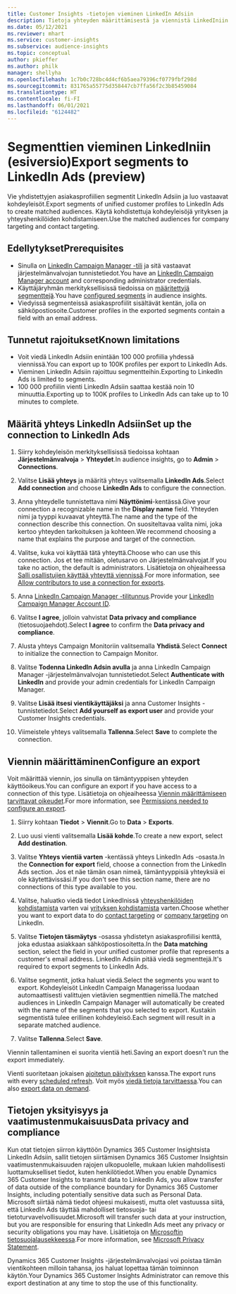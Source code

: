 ```yaml
---
title: Customer Insights -tietojen vieminen LinkedIn Adsiin
description: Tietoja yhteyden määrittämisestä ja viennistä LinkedIniin.
ms.date: 05/12/2021
ms.reviewer: mhart
ms.service: customer-insights
ms.subservice: audience-insights
ms.topic: conceptual
author: pkieffer
ms.author: philk
manager: shellyha
ms.openlocfilehash: 1c7b0c728bc4d4cf6b5aea79396cf0779fbf298d
ms.sourcegitcommit: 831765a55775d358447cb7ffa56f2c3b85459084
ms.translationtype: HT
ms.contentlocale: fi-FI
ms.lasthandoff: 06/01/2021
ms.locfileid: "6124482"
---
```

# <a name="export-segments-to-linkedin-ads-preview"></a><span data-ttu-id="6c913-103">Segmenttien vieminen LinkedIniin (esiversio)</span><span class="sxs-lookup"><span data-stu-id="6c913-103">Export segments to LinkedIn Ads (preview)</span></span>

<span data-ttu-id="6c913-104">Vie yhdistettyjen asiakasprofiilien segmentit LinkedIn Adsiin ja luo vastaavat kohdeyleisöt.</span><span class="sxs-lookup"><span data-stu-id="6c913-104">Export segments of unified customer profiles to LinkedIn Ads to create matched audiences.</span></span> <span data-ttu-id="6c913-105">Käytä kohdistettuja kohdeyleisöjä yrityksen ja yhteyshenkilöiden kohdistamiseen.</span><span class="sxs-lookup"><span data-stu-id="6c913-105">Use the matched audiences for company targeting and contact targeting.</span></span>

## <a name="prerequisites"></a><span data-ttu-id="6c913-106">Edellytykset</span><span class="sxs-lookup"><span data-stu-id="6c913-106">Prerequisites</span></span>

-   <span data-ttu-id="6c913-107">Sinulla on [LinkedIn Campaign Manager -tili](https://business.linkedin.com/marketing-solutions/ads) ja sitä vastaavat järjestelmänvalvojan tunnistetiedot.</span><span class="sxs-lookup"><span data-stu-id="6c913-107">You have an [LinkedIn Campaign Manager account](https://business.linkedin.com/marketing-solutions/ads) and corresponding administrator credentials.</span></span>
-   <span data-ttu-id="6c913-108">Käyttäjäryhmän merkityksellisissä tiedoissa on [määritettyjä segmenttejä](segments.md).</span><span class="sxs-lookup"><span data-stu-id="6c913-108">You have [configured segments](segments.md) in audience insights.</span></span>
-   <span data-ttu-id="6c913-109">Viedyissä segmenteissä asiakasprofiilit sisältävät kentän, jolla on sähköpostiosoite.</span><span class="sxs-lookup"><span data-stu-id="6c913-109">Customer profiles in the exported segments contain a field with an email address.</span></span>

## <a name="known-limitations"></a><span data-ttu-id="6c913-110">Tunnetut rajoitukset</span><span class="sxs-lookup"><span data-stu-id="6c913-110">Known limitations</span></span>

- <span data-ttu-id="6c913-111">Voit viedä LinkedIn Adsiin enintään 100 000 profiilia yhdessä viennissä.</span><span class="sxs-lookup"><span data-stu-id="6c913-111">You can export up to 100K profiles per export to LinkedIn Ads.</span></span>
- <span data-ttu-id="6c913-112">Vieminen LinkedIn Adsiin rajoittuu segmentteihin.</span><span class="sxs-lookup"><span data-stu-id="6c913-112">Exporting to LinkedIn Ads is limited to segments.</span></span>
- <span data-ttu-id="6c913-113">100 000 profiilin vienti LinkedIn Adsiin saattaa kestää noin 10 minuuttia.</span><span class="sxs-lookup"><span data-stu-id="6c913-113">Exporting up to 100K profiles to LinkedIn Ads can take up to 10 minutes to complete.</span></span> 

## <a name="set-up-the-connection-to-linkedin-ads"></a><span data-ttu-id="6c913-114">Määritä yhteys LinkedIn Adsiin</span><span class="sxs-lookup"><span data-stu-id="6c913-114">Set up the connection to LinkedIn Ads</span></span>

1. <span data-ttu-id="6c913-115">Siirry kohdeyleisön merkityksellisissä tiedoissa kohtaan **Järjestelmänvalvoja** > **Yhteydet**.</span><span class="sxs-lookup"><span data-stu-id="6c913-115">In audience insights, go to **Admin** > **Connections**.</span></span>

1. <span data-ttu-id="6c913-116">Valitse **Lisää yhteys** ja määritä yhteys valitsemalla **LinkedIn Ads**.</span><span class="sxs-lookup"><span data-stu-id="6c913-116">Select **Add connection** and choose **LinkedIn Ads** to configure the connection.</span></span>

1. <span data-ttu-id="6c913-117">Anna yhteydelle tunnistettava nimi **Näyttönimi**-kentässä.</span><span class="sxs-lookup"><span data-stu-id="6c913-117">Give your connection a recognizable name in the **Display name** field.</span></span> <span data-ttu-id="6c913-118">Yhteyden nimi ja tyyppi kuvaavat yhteyttä.</span><span class="sxs-lookup"><span data-stu-id="6c913-118">The name and the type of the connection describe this connection.</span></span> <span data-ttu-id="6c913-119">On suositeltavaa valita nimi, joka kertoo yhteyden tarkoituksen ja kohteen.</span><span class="sxs-lookup"><span data-stu-id="6c913-119">We recommend choosing a name that explains the purpose and target of the connection.</span></span>

1. <span data-ttu-id="6c913-120">Valitse, kuka voi käyttää tätä yhteyttä.</span><span class="sxs-lookup"><span data-stu-id="6c913-120">Choose who can use this connection.</span></span> <span data-ttu-id="6c913-121">Jos et tee mitään, oletusarvo on Järjestelmänvalvojat.</span><span class="sxs-lookup"><span data-stu-id="6c913-121">If you take no action, the default is administrators.</span></span> <span data-ttu-id="6c913-122">Lisätietoja on ohjeaiheessa [Salli osallistujien käyttää yhteyttä viennissä](connections.md#allow-contributors-to-use-a-connection-for-exports).</span><span class="sxs-lookup"><span data-stu-id="6c913-122">For more information, see [Allow contributors to use a connection for exports](connections.md#allow-contributors-to-use-a-connection-for-exports).</span></span>

1. <span data-ttu-id="6c913-123">Anna [LinkedIn Campaign Manager -tilitunnus](https://www.linkedin.com/help/lms/answer/a424270).</span><span class="sxs-lookup"><span data-stu-id="6c913-123">Provide your [LinkedIn Campaign Manager Account ID](https://www.linkedin.com/help/lms/answer/a424270).</span></span>

1. <span data-ttu-id="6c913-124">Valitse **I agree**, jolloin vahvistat **Data privacy and compliance** (tietosuojaehdot).</span><span class="sxs-lookup"><span data-stu-id="6c913-124">Select **I agree** to confirm the **Data privacy and compliance**.</span></span>

1. <span data-ttu-id="6c913-125">Alusta yhteys Campaign Monitoriin valitsemalla **Yhdistä**.</span><span class="sxs-lookup"><span data-stu-id="6c913-125">Select **Connect** to initialize the connection to Campaign Monitor.</span></span>

1. <span data-ttu-id="6c913-126">Valitse **Todenna LinkedIn Adsin avulla** ja anna LinkedIn Campaign Manager -järjestelmänvalvojan tunnistetiedot.</span><span class="sxs-lookup"><span data-stu-id="6c913-126">Select **Authenticate with LinkedIn** and provide your admin credentials for LinkedIn Campaign Manager.</span></span>

1. <span data-ttu-id="6c913-127">Valitse **Lisää itsesi vientikäyttäjäksi** ja anna Customer Insights -tunnistetiedot.</span><span class="sxs-lookup"><span data-stu-id="6c913-127">Select **Add yourself as export user** and provide your Customer Insights credentials.</span></span>

1. <span data-ttu-id="6c913-128">Viimeistele yhteys valitsemalla **Tallenna**.</span><span class="sxs-lookup"><span data-stu-id="6c913-128">Select **Save** to complete the connection.</span></span>

## <a name="configure-an-export"></a><span data-ttu-id="6c913-129">Viennin määrittäminen</span><span class="sxs-lookup"><span data-stu-id="6c913-129">Configure an export</span></span>

<span data-ttu-id="6c913-130">Voit määrittää viennin, jos sinulla on tämäntyyppisen yhteyden käyttöoikeus.</span><span class="sxs-lookup"><span data-stu-id="6c913-130">You can configure an export if you have access to a connection of this type.</span></span> <span data-ttu-id="6c913-131">Lisätietoja on ohjeaiheessa [Viennin määrittämiseen tarvittavat oikeudet](export-destinations.md#set-up-a-new-export).</span><span class="sxs-lookup"><span data-stu-id="6c913-131">For more information, see [Permissions needed to configure an export](export-destinations.md#set-up-a-new-export).</span></span>

1. <span data-ttu-id="6c913-132">Siirry kohtaan **Tiedot** > **Viennit**.</span><span class="sxs-lookup"><span data-stu-id="6c913-132">Go to **Data** > **Exports**.</span></span>

1. <span data-ttu-id="6c913-133">Luo uusi vienti valitsemalla **Lisää kohde**.</span><span class="sxs-lookup"><span data-stu-id="6c913-133">To create a new export, select **Add destination**.</span></span>

1. <span data-ttu-id="6c913-134">Valitse **Yhteys vientiä varten** -kentässä yhteys LinkedIn Ads -osasta.</span><span class="sxs-lookup"><span data-stu-id="6c913-134">In the **Connection for export** field, choose a connection from the LinkedIn Ads section.</span></span> <span data-ttu-id="6c913-135">Jos et näe tämän osan nimeä, tämäntyyppisiä yhteyksiä ei ole käytettävissäsi.</span><span class="sxs-lookup"><span data-stu-id="6c913-135">If you don't see this section name, there are no connections of this type available to you.</span></span>

1. <span data-ttu-id="6c913-136">Valitse, haluatko viedä tiedot LinkedInissä [yhteyshenkilöiden kohdistamista](https://business.linkedin.com/marketing-solutions/ad-targeting/contact-targeting) varten vai [yrityksen kohdistamista](https://business.linkedin.com/marketing-solutions/ad-targeting/account-targeting) varten.</span><span class="sxs-lookup"><span data-stu-id="6c913-136">Choose whether you want to export data to do [contact targeting](https://business.linkedin.com/marketing-solutions/ad-targeting/contact-targeting) or [company targeting](https://business.linkedin.com/marketing-solutions/ad-targeting/account-targeting) on LinkedIn.</span></span> 

1. <span data-ttu-id="6c913-137">Valitse **Tietojen täsmäytys** -osassa yhdistetyn asiakasprofiilisi kenttä, joka edustaa asiakkaan sähköpostiosoitetta.</span><span class="sxs-lookup"><span data-stu-id="6c913-137">In the **Data matching** section, select the field in your unified customer profile that represents a customer's email address.</span></span> <span data-ttu-id="6c913-138">LinkedIn Adsiin pitää viedä segmenttejä.</span><span class="sxs-lookup"><span data-stu-id="6c913-138">It's required to export segments to LinkedIn Ads.</span></span>

1. <span data-ttu-id="6c913-139">Valitse segmentit, jotka haluat viedä.</span><span class="sxs-lookup"><span data-stu-id="6c913-139">Select the segments you want to export.</span></span> <span data-ttu-id="6c913-140">Kohdeyleisöt LinkedIn Campaign Managerissa luodaan automaattisesti valittujen vietävien segmenttien nimellä.</span><span class="sxs-lookup"><span data-stu-id="6c913-140">The matched audiences in LinkedIn Campaign Manager will automatically be created with the name of the segments that you selected to export.</span></span> <span data-ttu-id="6c913-141">Kustakin segmentistä tulee erillinen kohdeyleisö.</span><span class="sxs-lookup"><span data-stu-id="6c913-141">Each segment will result in a separate matched audience.</span></span> 

1. <span data-ttu-id="6c913-142">Valitse **Tallenna**.</span><span class="sxs-lookup"><span data-stu-id="6c913-142">Select **Save**.</span></span>

<span data-ttu-id="6c913-143">Viennin tallentaminen ei suorita vientiä heti.</span><span class="sxs-lookup"><span data-stu-id="6c913-143">Saving an export doesn't run the export immediately.</span></span>

<span data-ttu-id="6c913-144">Vienti suoritetaan jokaisen [ajoitetun päivityksen](system.md#schedule-tab) kanssa.</span><span class="sxs-lookup"><span data-stu-id="6c913-144">The export runs with every [scheduled refresh](system.md#schedule-tab).</span></span> <span data-ttu-id="6c913-145">Voit myös [viedä tietoja tarvittaessa](export-destinations.md#run-exports-on-demand).</span><span class="sxs-lookup"><span data-stu-id="6c913-145">You can also [export data on demand](export-destinations.md#run-exports-on-demand).</span></span> 


## <a name="data-privacy-and-compliance"></a><span data-ttu-id="6c913-146">Tietojen yksityisyys ja vaatimustenmukaisuus</span><span class="sxs-lookup"><span data-stu-id="6c913-146">Data privacy and compliance</span></span>

<span data-ttu-id="6c913-147">Kun otat tietojen siirron käyttöön Dynamics 365 Customer Insightsista LinkedIn Adsiin, sallit tietojen siirtämisen Dynamics 365 Customer Insightsin vaatimustenmukaisuuden rajojen ulkopuolelle, mukaan lukien mahdollisesti luottamukselliset tiedot, kuten henkilötiedot.</span><span class="sxs-lookup"><span data-stu-id="6c913-147">When you enable Dynamics 365 Customer Insights to transmit data to LinkedIn Ads, you allow transfer of data outside of the compliance boundary for Dynamics 365 Customer Insights, including potentially sensitive data such as Personal Data.</span></span> <span data-ttu-id="6c913-148">Microsoft siirtää nämä tiedot ohjeesi mukaisesti, mutta olet vastuussa siitä, että LinkedIn Ads täyttää mahdolliset tietosuoja- tai tietoturvavelvollisuudet.</span><span class="sxs-lookup"><span data-stu-id="6c913-148">Microsoft will transfer such data at your instruction, but you are responsible for ensuring that LinkedIn Ads meet any privacy or security obligations you may have.</span></span> <span data-ttu-id="6c913-149">Lisätietoja on [Microsoftin tietosuojalausekkeessa](https://go.microsoft.com/fwlink/?linkid=396732).</span><span class="sxs-lookup"><span data-stu-id="6c913-149">For more information, see [Microsoft Privacy Statement](https://go.microsoft.com/fwlink/?linkid=396732).</span></span>

<span data-ttu-id="6c913-150">Dynamics 365 Customer Insights -järjestelmänvalvojasi voi poistaa tämän vientikohteen milloin tahansa, jos haluat lopettaa tämän toiminnon käytön.</span><span class="sxs-lookup"><span data-stu-id="6c913-150">Your Dynamics 365 Customer Insights Administrator can remove this export destination at any time to stop the use of this functionality.</span></span>
